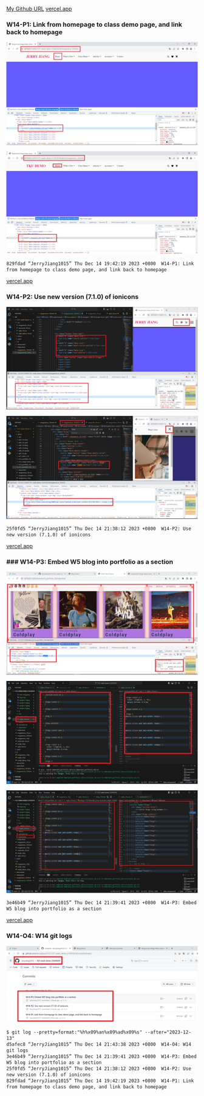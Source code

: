 [My Github URL](https://github.com/JerryJiang1015/1121-sweb-demo-212410210.git)
[vercel.app](https://1121-sweb-demo-212410210.vercel.app/)

### W14-P1: Link from homepage to class demo page, and link back to homepage

![](W14-p1-1.png)

![](W14-p1-2.png)

```
829fdad “JerryJiang1015” Thu Dec 14 19:42:19 2023 +0800  W14-P1: Link from homepage to class demo page, and link back to homepage
```

[vercel.app](https://1121-sweb-demo-212410210.vercel.app/)

### W14-P2: Use new version (7.1.0) of ionicons

![](W14-p2-1.png)

![](W14-p2-2.png)

```
25f0fd5 “JerryJiang1015” Thu Dec 14 21:38:12 2023 +0800  W14-P2: Use new version (7.1.0) of ionicons
```

[vercel.app](https://1121-sweb-demo-212410210.vercel.app/)

### ### W14-P3: Embed W5 blog into portfolio as a section

![](W14-p3-1.png)

![](W14-p3-2.png)

![](W14-p3-3.png)

```
3e46b49 “JerryJiang1015” Thu Dec 14 21:39:41 2023 +0800  W14-P3: Embed W5 blog into portfolio as a section
```

[vercel.app](https://1121-sweb-demo-212410210.vercel.app/)

### W14-O4: W14 git logs

![](W14-p4.png)

```
$ git log --pretty=format:"%h%x09%an%x09%ad%x09%s" --after="2023-12-13"
d5afec8 “JerryJiang1015” Thu Dec 14 21:43:38 2023 +0800  W14-O4: W14 git logs
3e46b49 “JerryJiang1015” Thu Dec 14 21:39:41 2023 +0800  W14-P3: Embed W5 blog into portfolio as a section
25f0fd5 “JerryJiang1015” Thu Dec 14 21:38:12 2023 +0800  W14-P2: Use new version (7.1.0) of ionicons
829fdad “JerryJiang1015” Thu Dec 14 19:42:19 2023 +0800  W14-P1: Link from homepage to class demo page, and link back to homepage
```
